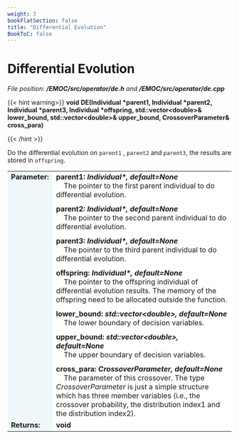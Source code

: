 ```yaml
---
weight: 3
bookFlatSection: false
title: "Differential Evolution"
BookToC: false
---
```

# Differential Evolution

*File position: **/EMOC/src/operator/de.h** and **/EMOC/src/operator/de.cpp***

<style>
    .emoc_doc_table_title{
        background-color:#F0F7FA;
    }
    .emoc_doc_table_content{
        background-color:#FFFFFF;
        width:100%;
    }
</style>

<div>

{{< hint warning>}}
**void DE(Individual \*parent1, Individual \*parent2, Individual \*parent3, Individual \*offspring,  std::vector\<double\>& lower_bound, std::vector\<double\>& upper_bound, CrossoverParameter& cross_para)**

{{< /hint >}}

</div>

Do the differential evolution on `parent1` , `parent2` and `parent3`, the results are stored in `offspring`.

<table class="emoc_doc_table" style="overflow-x: hidden">
    <tbody >
    <tr>
        <td rowspan="2" ALIGN="left" VALIGN="top"  class="emoc_doc_table_title"><strong class="wuhu">Parameter:</strong></td>
    </tr>
    <tr >
        <td class="emoc_doc_table_content">
           <strong>parent1: <i>Individual*, default=None</i></strong><br/>&nbsp &nbsp The pointer to the first parent individual to do differential evolution.<div style="line-height:75%;"><br></div>
            <strong>parent2: <i>Individual*, default=None</i></strong><br/>&nbsp &nbsp The pointer to the second parent individual to do differential evolution.<div style="line-height:75%;"><br></div>
            <strong>parent3: <i>Individual*, default=None</i></strong><br/>&nbsp &nbsp The pointer to the third parent individual to do differential evolution.<div style="line-height:75%;"><br></div>
            <strong>offspring: <i>Individual*, default=None</i></strong><br/>&nbsp &nbsp The pointer to the offspring individual of differential evolution results. The memory of the offspring need to be allocated outside the function.<div style="line-height:75%;"><br></div>
            <strong>lower_bound: <i>std::vector&ltdouble&gt, default=None</i></strong><br/>&nbsp &nbsp The lower boundary of decision variables.<div style="line-height:75%;"><br></div>
            <strong>upper_bound: <i>std::vector&ltdouble&gt, default=None</i></strong><br/>&nbsp &nbsp The upper boundary of decision variables.<div style="line-height:75%;"><br></div>
            <strong>cross_para: <i>CrossoverParameter, default=None</i></strong><br/>&nbsp &nbsp The parameter of this crossover. The type <i>CrossoverParameter</i> is just a simple structure which has three member variables (i.e., the crossover probability, the distribution index1 and the distribution index2).
        </td>
    </tr>
    <tr class="emoc_doc_table_title">
        <td rowspan="2" ALIGN="left" VALIGN="top"  class="emoc_doc_table_title"><strong class="wuhu">Returns:</strong></td>
    </tr>
    <tr >
        <td class="emoc_doc_table_content">
            <strong>void</strong><br/>
        </td>
    </tr>
    </tbody>
</table>

